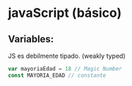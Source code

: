 # javaScript (básico)
## Variables:  
JS es debilmente tipado. (weakly typed)

```javascript
var mayoriaEdad = 18 // Magic Number
const MAYORIA_EDAD // constante
```